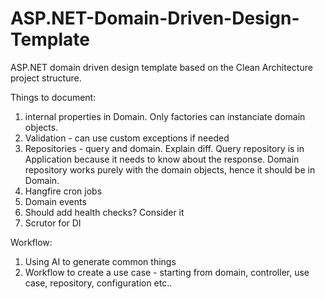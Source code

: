# ASP.NET-Domain-Driven-Design-Template
ASP.NET domain driven design template based on the Clean Architecture project structure.

Things to document:
1. internal properties in Domain. Only factories can instanciate domain objects.
2. Validation - can use custom exceptions if needed
3. Repositories - query and domain. Explain diff.
	Query repository is in Application because it needs to know about the response.
	Domain repository works purely with the domain objects, hence it should be in Domain.
4. Hangfire cron jobs
5. Domain events
6. Should add health checks? Consider it
7. Scrutor for DI

Workflow:
1. Using AI to generate common things
2. Workflow to create a use case - starting from domain, controller, use case, repository, configuration etc..
